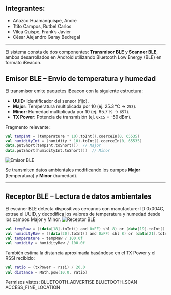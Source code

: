 ## Integrantes:
- Añazco Huamanquispe, Andre  
- Ttito Campos, Rutbel Carlos  
- Vilca Quispe, Frank’s Javier  
- César Alejandro Garay Bedregal  

---
El sistema consta de dos componentes: **Transmisor BLE** y **Scanner BLE**, ambos desarrollados en Android utilizando Bluetooth Low Energy (BLE) en formato iBeacon.

##  Emisor BLE – Envío de temperatura y humedad
El transmisor emite paquetes iBeacon con la siguiente estructura:

- **UUID:** Identificador del sensor (fijo).
- **Major:** Temperatura multiplicada por 10 (ej. 25.3 °C → `253`).
- **Minor:** Humedad multiplicada por 10 (ej. 65.7 % → `657`).
- **TX Power:** Potencia de transmisión (ej. `0xC5` = -59 dBm).

Fragmento relevante:
```kotlin
val tempInt = (temperature * 10).toInt().coerceIn(0, 65535)
val humidityInt = (humidity * 10).toInt().coerceIn(0, 65535)
data.putShort(tempInt.toShort())  // Major
data.putShort(humidityInt.toShort())  // Minor
```

![Emisor BLE](https://github.com/user-attachments/assets/91aff0a3-8edd-4e33-a5ed-f3b0dfcfafd6)

Se transmiten datos ambientales modificando los campos **Major** (temperatura) y **Minor** (humedad).

---

##  Receptor BLE – Lectura de datos ambientales
El escáner BLE detecta dispositivos cercanos con manufacturer ID 0x004C, extrae el UUID, y decodifica los valores de temperatura y humedad desde los campos Major y Minor.
![Receptor BLE](https://github.com/user-attachments/assets/28f8d84a-436c-4751-9cce-420e2072b9f0)

```kotlin
val tempRaw = ((data[18].toInt() and 0xFF) shl 8) or (data[19].toInt() and 0xFF)
val humidityRaw = ((data[20].toInt() and 0xFF) shl 8) or (data[21].toInt() and 0xFF)
val temperature = tempRaw / 100.0f
val humidity = humidityRaw / 100.0f
```

También estima la distancia aproximada basándose en el TX Power y el RSSI recibido:
```kotlin
val ratio = (txPower - rssi) / 20.0
val distance = Math.pow(10.0, ratio)
```

Permisos vistos:
BLUETOOTH_ADVERTISE
BLUETOOTH_SCAN
ACCESS_FINE_LOCATION
